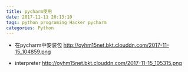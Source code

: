 ```yaml
---
title: pycharm使用
date: 2017-11-11 20:13:10
tags: python programing Hacker pycharm
categories: Python   
---
```


- 在pycharm中安装包
http://oyhm15net.bkt.clouddn.com/2017-11-15_104859.png

- interpreter
http://oyhm15net.bkt.clouddn.com/2017-11-15_105315.png
